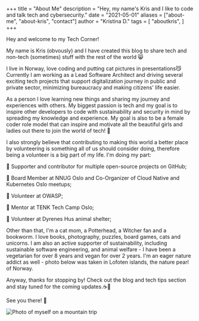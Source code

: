 +++
title = "About Me"
description = "Hey, my name's Kris and I like to code and talk tech and cybersecurity."
date = "2021-05-01"
aliases = ["about-me", "about-kris", "contact"]
author = "Kristina D."
tags = [
    "aboutkris",
]
+++


Hey and welcome to my Tech Corner!

My name is Kris (obvously) and I have created this blog to share tech and non-tech (sometimes) stuff with the rest of the world 😸

I live in Norway, love coding and putting cat pictures in presentations😼 Currently I am working as a Lead Software Architect and driving several exciting tech projects that support digitalization journey in public and private sector, minimizing bureaucracy and making citizens' life easier.

As a person I love learning new things and sharing my journey and experiences with others. My biggest passion is tech and my goal is to inspire other developers to code with sustainability and security in mind by spreading my knowledge and experience. My goal is also to be a female coder role model that can inspire and motivate all the beautiful girls and ladies out there to join the world of tech! 💖

I also strongly believe that contributing to making this world a better place by volunteering is something all of us should consider doing, therefore being a volunteer is a big part of my life. I\'m doing my part:

🌱 Supporter and contributor for multiple open-source projects on GitHub;

🌱 Board Member at NNUG Oslo and Co-Organizer of Cloud Native and Kubernetes Oslo meetups;

🌱 Volunteer at OWASP;

🌱 Mentor at TENK Tech Camp Oslo;

🌱 Volunteer at Dyrenes Hus animal shelter;

Other than that, I\'m a cat mom, a Potterhead, a Witcher fan and a bookworm. I love books, photography, puzzles, board games, cats and unicorns. I am also an active supporter of sustainability, including sustainable software engineering, and animal welfare - I have been a vegetarian for over 8 years and vegan for over 2 years. I\'m an eager nature addict as well - photo below was taken in Lofoten islands, the nature pearl of Norway.

Anyway, thanks for stopping by! Check out the blog and tech tips section and stay tuned for the coming updates.☕🦾

See you there! 🤗

![Photo of myself on a mountain trip](../images/about.jpg)